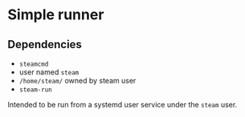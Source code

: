 # Simple runner

## Dependencies
- `steamcmd`
- user named `steam`
- `/home/steam/` owned by steam user
- `steam-run`

Intended to be run from a systemd user service under the `steam` user.

